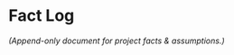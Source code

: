 <!--
SHA-1: 0000000000000000000000000000000000000000
AUDIT_HEADER: 2025-06-20T14:05Z | NULL | f4f2183f1dd2de36c06799c094257f85719c299b | "Initial creation"
LOCK_STATE: UNLOCKED
LOCK_OWNER: -
LOCK_TS: -
-->
# Fact Log
*(Append-only document for project facts & assumptions.)*
